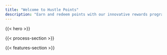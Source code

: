 ```yaml
---
title: "Welcome to Hustle Points"
description: "Earn and redeem points with our innovative rewards program!"
---
```


{{< hero >}}

{{< process-section >}}

{{< features-section >}}